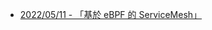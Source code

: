 - [2022/05/11 - 「基於 eBPF 的 ServiceMesh」](https://www.facebook.com/110694344098040/posts/523828699451267/)
